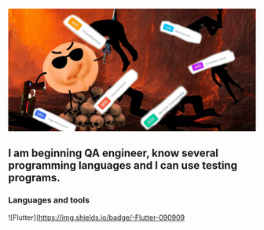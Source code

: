 ![Header](https://github.com/Makisim-test/Makisim-test/blob/main/InShot_20240702_094338787.jpg)
## I am beginning QA engineer, know several programming languages and I can use testing programs.
### Languages and tools
![Flutter](https://img.shields.io/badge/-Flutter-090909
